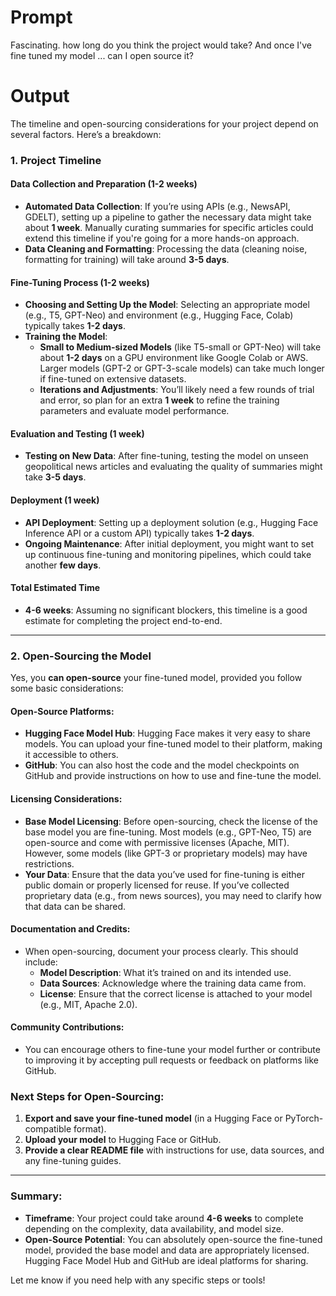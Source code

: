 # Prompt

Fascinating. how long do you think the project would take? And once I've fine tuned my model ... can I open source it?

# Output

The timeline and open-sourcing considerations for your project depend on several factors. Here’s a breakdown:

### 1. Project Timeline

#### Data Collection and Preparation (1-2 weeks)

- **Automated Data Collection**: If you’re using APIs (e.g., NewsAPI, GDELT), setting up a pipeline to gather the necessary data might take about **1 week**. Manually curating summaries for specific articles could extend this timeline if you're going for a more hands-on approach.
- **Data Cleaning and Formatting**: Processing the data (cleaning noise, formatting for training) will take around **3-5 days**.

#### Fine-Tuning Process (1-2 weeks)

- **Choosing and Setting Up the Model**: Selecting an appropriate model (e.g., T5, GPT-Neo) and environment (e.g., Hugging Face, Colab) typically takes **1-2 days**.
- **Training the Model**:
  - **Small to Medium-sized Models** (like T5-small or GPT-Neo) will take about **1-2 days** on a GPU environment like Google Colab or AWS. Larger models (GPT-2 or GPT-3-scale models) can take much longer if fine-tuned on extensive datasets.
  - **Iterations and Adjustments**: You’ll likely need a few rounds of trial and error, so plan for an extra **1 week** to refine the training parameters and evaluate model performance.

#### Evaluation and Testing (1 week)

- **Testing on New Data**: After fine-tuning, testing the model on unseen geopolitical news articles and evaluating the quality of summaries might take **3-5 days**.

#### Deployment (1 week)

- **API Deployment**: Setting up a deployment solution (e.g., Hugging Face Inference API or a custom API) typically takes **1-2 days**.
- **Ongoing Maintenance**: After initial deployment, you might want to set up continuous fine-tuning and monitoring pipelines, which could take another **few days**.

#### Total Estimated Time

- **4-6 weeks**: Assuming no significant blockers, this timeline is a good estimate for completing the project end-to-end.

---

### 2. Open-Sourcing the Model

Yes, you **can open-source** your fine-tuned model, provided you follow some basic considerations:

#### Open-Source Platforms:

- **Hugging Face Model Hub**: Hugging Face makes it very easy to share models. You can upload your fine-tuned model to their platform, making it accessible to others.
- **GitHub**: You can also host the code and the model checkpoints on GitHub and provide instructions on how to use and fine-tune the model.

#### Licensing Considerations:

- **Base Model Licensing**: Before open-sourcing, check the license of the base model you are fine-tuning. Most models (e.g., GPT-Neo, T5) are open-source and come with permissive licenses (Apache, MIT). However, some models (like GPT-3 or proprietary models) may have restrictions.
- **Your Data**: Ensure that the data you’ve used for fine-tuning is either public domain or properly licensed for reuse. If you’ve collected proprietary data (e.g., from news sources), you may need to clarify how that data can be shared.

#### Documentation and Credits:

- When open-sourcing, document your process clearly. This should include:
  - **Model Description**: What it’s trained on and its intended use.
  - **Data Sources**: Acknowledge where the training data came from.
  - **License**: Ensure that the correct license is attached to your model (e.g., MIT, Apache 2.0).

#### Community Contributions:

- You can encourage others to fine-tune your model further or contribute to improving it by accepting pull requests or feedback on platforms like GitHub.

### Next Steps for Open-Sourcing:

1. **Export and save your fine-tuned model** (in a Hugging Face or PyTorch-compatible format).
2. **Upload your model** to Hugging Face or GitHub.
3. **Provide a clear README file** with instructions for use, data sources, and any fine-tuning guides.

---

### Summary:

- **Timeframe**: Your project could take around **4-6 weeks** to complete depending on the complexity, data availability, and model size.
- **Open-Source Potential**: You can absolutely open-source the fine-tuned model, provided the base model and data are appropriately licensed. Hugging Face Model Hub and GitHub are ideal platforms for sharing.

Let me know if you need help with any specific steps or tools!
